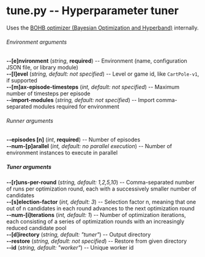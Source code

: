 tune.py -- Hyperparameter tuner
===============================

Uses the [BOHB optimizer (Bayesian Optimization and Hyperband)](https://github.com/automl/HpBandSter) internally.


###### Environment arguments

**-\-[e]nvironment** (*string*, **required**) -- Environment (name, configuration JSON file, or library module)
<br>
**-\-[l]evel** (*string, default: not specified*) -- Level or game id, like `CartPole-v1`, if supported
<br>
**-\-[m]ax-episode-timesteps** (*int, default: not specified*) -- Maximum number of timesteps per episode
<br>
**-\-import-modules** (*string, default: not specified*) -- Import comma-separated modules required for environment


###### Runner arguments

**-\-episodes [n]** (*int*, **required**) -- Number of episodes
<br>
**-\-num-[p]arallel** (*int, default: no parallel execution*) -- Number of environment instances to execute in parallel


##### Tuner arguments

**-\-[r]uns-per-round** (*string, default: 1,2,5,10*) -- Comma-separated number of runs per optimization round, each with a successively smaller number of candidates
<br>
**-\-[s]election-factor** (*int, default: 3*) -- Selection factor n, meaning that one out of n candidates in each round advances to the next optimization round
<br>
**-\-num-[i]terations** (*int, default: 1*) -- Number of optimization iterations, each consisting of a series of optimization rounds with an increasingly reduced candidate pool
<br>
**-\-[d]irectory** (*string, default: "tuner"*) -- Output directory
<br>
**-\-restore** (*string, default: not specified*) -- Restore from given directory
<br>
**-\-id** (*string, default: "worker"*) -- Unique worker id
